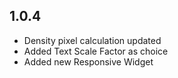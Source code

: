 ## 1.0.4

* Density pixel calculation updated
* Added Text Scale Factor as choice
* Added new Responsive Widget
